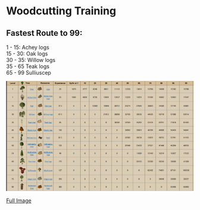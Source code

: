 # Woodcutting Training

## Fastest Route to 99:

1 - 15: Achey logs  
15 - 30: Oak logs  
30 - 35: Willow logs  
35 - 65 Teak logs  
65 - 99 Sulliuscep

 

![](../../.gitbook/assets/woodcuttingxp.png)

[Full Image](https://i.imgur.com/fVG81BQ.png)



